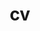 ---
layout: cv
permalink: /cv/
title: cv
nav: true
nav_order: 4
# cv_pdf: example_pdf.pdf
cv_pdf: Alex_Gurung_cv_apr25.pdf
---